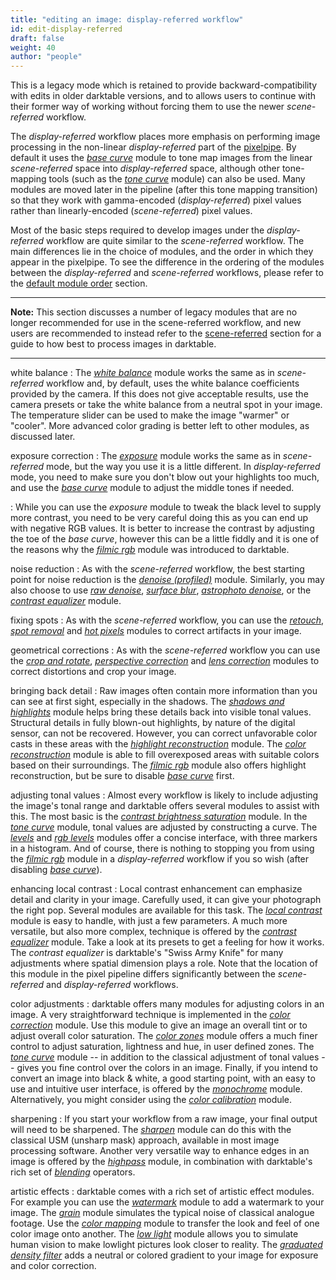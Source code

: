 ```yaml
---
title: "editing an image: display-referred workflow"
id: edit-display-referred
draft: false
weight: 40
author: "people"
---
```


This is a legacy mode which is retained to provide backward-compatibility with edits in older darktable versions, and to allows users to continue with their former way of working without forcing them to use the newer _scene-referred_ workflow. 

The _display-referred_ workflow places more emphasis on performing image processing in the non-linear _display-referred_ part of the [pixelpipe](../../darkroom/pixelpipe/_index.md). By default it uses the [_base curve_](../../module-reference/processing-modules/base-curve.md) module to tone map images from the linear _scene-referred_ space into _display-referred_ space, although other tone-mapping tools (such as the [_tone curve_](../../module-reference/processing-modules/tone-curve) module) can also be used. Many modules are moved later in the pipeline (after this tone mapping transition) so that they work with gamma-encoded (_display-referred_) pixel values rather than linearly-encoded (_scene-referred_) pixel values. 

Most of the basic steps required to develop images under the _display-referred_ workflow are quite similar to the _scene-referred_ workflow. The main differences lie in the choice of modules, and the order in which they appear in the pixelpipe.  To see the difference in the ordering of the modules between the _display-referred_ and _scene-referred_ workflows, please refer to the [default module order](../../special-topics/module-order.md) section.

---

**Note:** This section discusses a number of legacy modules that are no longer recommended for use in the scene-referred workflow, and new users are recommended to instead refer to the [scene-referred](./edit-scene-referred.md) section for a guide to how best to process images in darktable.

---

white balance
: The [_white balance_](../../module-reference/processing-modules/white-balance.md) module works the same as in _scene-referred_ workflow and, by default, uses the white balance coefficients provided by the camera. If this does not give acceptable results, use the camera presets or take the white balance from a neutral spot in your image. The temperature slider can be used to make the image "warmer" or "cooler". More advanced color grading is better left to other modules, as discussed later.

exposure correction
: The [_exposure_](../../module-reference/processing-modules/exposure.md) module works the same as in _scene-referred_ mode, but the way you use it is a little different. In _display-referred_ mode, you need to make sure you don't blow out your highlights too much, and use the [_base curve_](../../module-reference/processing-modules/base-curve.md) module to adjust the middle tones if needed.

: While you can use the _exposure_ module to tweak the black level to supply more contrast, you need to be very careful doing this as you can end up with negative RGB values. It is better to increase the contrast by adjusting the toe of the _base curve_, however this can be a little fiddly and it is one of the reasons why the [_filmic rgb_](../../module-reference/processing-modules/filmic-rgb.md) module was introduced to darktable. 

noise reduction
: As with the _scene-referred_ workflow, the best starting point for noise reduction is the [_denoise (profiled)_](../../module-reference/processing-modules/denoise-profiled.md) module.  Similarly, you may also choose to use [_raw denoise_](../../module-reference/processing-modules/raw-denoise.mf), [_surface blur_](../../module-reference/processing-modules/surface-blur.md), [_astrophoto denoise_](../../module-reference/processing-modules/astrophoto-denoise.md), or the [_contrast equalizer_](../../module-reference/processing-modules/contrast-equalizer.md) module.

fixing spots
: As with the _scene-referred_ workflow, you can use the [_retouch_](../../module-reference/processing-modules/retouch.md), [_spot removal_](../../module-reference/processing-modules/spot-removal.md) and [_hot pixels_](../../module-reference/processing-modules/hot-pixels.md) modules to correct artifacts in your image.

geometrical corrections
: As with the _scene-referred_ workflow you can use the [_crop and rotate_](../../module-reference/processing-modules/crop-rotate.md), [_perspective correction_](../../module-reference/processing-modules/perspective-correction.md) and [_lens correction_](../../module-reference/processing-modules/lens-correction.md) modules to correct distortions and crop your image.

bringing back detail
: Raw images often contain more information than you can see at first sight, especially in the shadows. The [_shadows and highlights_](../../module-reference/processing-modules/shadows-and-highlights.md) module helps bring these details back into visible tonal values. Structural details in fully blown-out highlights, by nature of the digital sensor, can not be recovered. However, you can correct unfavorable color casts in these areas with the [_highlight reconstruction_](../../module-reference/processing-modules/highlight-reconstruction.md) module. The [_color reconstruction_](../../module-reference/processing-modules/color-reconstruction.md) module is able to fill overexposed areas with suitable colors based on their surroundings. The [_filmic rgb_](../../module-reference/processing-modules/filmic-rgb.md) module also offers highlight reconstruction, but be sure to disable [_base curve_](../../module-reference/processing-modules/base-curve.md) first.

adjusting tonal values
: Almost every workflow is likely to include adjusting the image's tonal range and darktable offers several modules to assist with this. The most basic is the [_contrast brightness saturation_](../../module-reference/processing-modules/contrast-brightness-saturation.md) module. In the [_tone curve_](../../module-reference/processing-modules/tone-curve.md) module, tonal values are adjusted by constructing a curve. The [_levels_](../../module-reference/processing-modules/levels.md) and [_rgb levels_](../../module-reference/processing-modules/rgb-levels.md) modules offer a concise interface, with three markers in a histogram. And of course, there is nothing to stopping you from using the [_filmic rgb_](../../module-reference/processing-modules/filmic-rgb.md) module in a _display-referred_ workflow if you so wish (after disabling [_base curve_](../../module-reference/processing-modules/base-curve.md)).

enhancing local contrast
: Local contrast enhancement can emphasize detail and clarity in your image. Carefully used, it can give your photograph the right pop. Several modules are available for this task. The [_local contrast_](../../module-reference/processing-modules/local-contrast.md) module is easy to handle, with just a few parameters. A much more versatile, but also more complex, technique is offered by the [_contrast equalizer_](../../module-reference/processing-modules/contrast-equalizer.md) module. Take a look at its presets to get a feeling for how it works. The _contrast equalizer_ is darktable's "Swiss Army Knife" for many adjustments where spatial dimension plays a role. Note that the location of this module in the pixel pipeline differs significantly between the _scene-referred_ and _display-referred_ workflows.

color adjustments
: darktable offers many modules for adjusting colors in an image. A very straightforward technique is implemented in the [_color correction_](../../module-reference/processing-modules/color-correction.md) module. Use this module to give an image an overall tint or to adjust overall color saturation. The [_color zones_](../../module-reference/processing-modules/color-zones.md) module offers a much finer control to adjust saturation, lightness and hue, in user defined zones. The [_tone curve_](../../module-reference/processing-modules/tone-curve.md) module -- in addition to the classical adjustment of tonal values -- gives you fine control over the colors in an image. Finally, if you intend to convert an image into black & white, a good starting point, with an easy to use and intuitive user interface, is offered by the [_monochrome_](../../module-reference/processing-modules/monochrome.md) module. Alternatively, you might consider using the [_color calibration_](../../module-reference/processing-modules/color-calibration.md) module.

sharpening
: If you start your workflow from a raw image, your final output will need to be sharpened. The [_sharpen_](../../module-reference/processing-modules/sharpen.md) module can do this with the classical USM (unsharp mask) approach, available in most image processing software. Another very versatile way to enhance edges in an image is offered by the [_highpass_](../../module-reference/processing-modules/highpass.md) module, in combination with darktable's rich set of [_blending_](../../darkroom/masking-and-blending/blend-modes.md) operators.

artistic effects
: darktable comes with a rich set of artistic effect modules. For example you can use the [_watermark_](../../module-reference/processing-modules/watermark.md) module to add a watermark to your image. The [_grain_](../../module-reference/processing-modules/grain.md) module simulates the typical noise of classical analogue footage. Use the [_color mapping_](../../module-reference/processing-modules/color-mapping.md) module to transfer the look and feel of one color image onto another. The [_low light_](../../module-reference/processing-modules/lowlight-vision.md) module allows you to simulate human vision to make lowlight pictures look closer to reality. The [_graduated density filter_](../../module-reference/processing-modules/graduated-density.md) adds a neutral or colored gradient to your image for exposure and color correction.  

